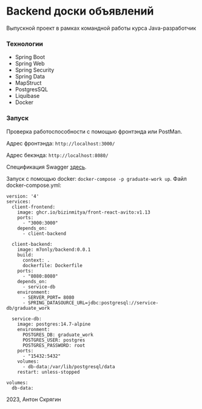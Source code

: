 # Backend доски объявлений

Выпускной проект в рамках командной работы курса Java-разработчик

### Технологии

* Spring Boot
* Spring Web
* Spring Security
* Spring Data
* MapStruct
* PostgresSQL
* Liquibase
* Docker

### Запуск

Проверка работоспособности с помощью фронтэнда или PostMan.

Адрес фронтэнда: `http://localhost:3000/`

Адрес бекэнда: `http://localhost:8080/`

Спецификация Swagger [здесь](https://github.com/BizinMitya/front-react-avito/blob/v1.13/openapi.yaml).

Запуск с помощью docker: `docker-compose -p graduate-work up`. Файл docker-compose.yml:

```
version: '4'
services:
  client-frontend:
    image: ghcr.io/bizinmitya/front-react-avito:v1.13
    ports:
      - "3000:3000"
    depends_on:
      - client-backend

  client-backend:
    image: m7only/backend:0.0.1
    build:
      context: .
      dockerfile: Dockerfile
    ports:
      - "8080:8080"
    depends_on:
      - service-db
    environment:
      - SERVER_PORT= 8080
      - SPRING_DATASOURCE_URL=jdbc:postgresql://service-db/graduate_work

  service-db:
    image: postgres:14.7-alpine
    environment:
      POSTGRES_DB: graduate_work
      POSTGRES_USER: postgres
      POSTGRES_PASSWORD: root
    ports:
      - "15432:5432"
    volumes:
      - db-data:/var/lib/postgresql/data
    restart: unless-stopped

volumes:
  db-data:
```

2023, Антон Скрягин

